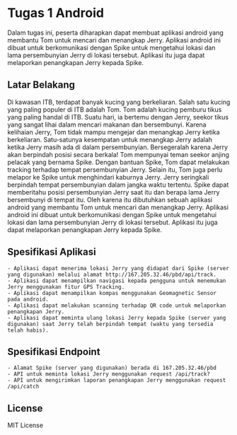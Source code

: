 # Tugas 1 Android

Dalam tugas ini, peserta diharapkan dapat membuat aplikasi android yang membantu Tom untuk mencari dan menangkap Jerry. Aplikasi android ini dibuat untuk berkomunikasi dengan Spike untuk mengetahui lokasi dan lama persembunyian Jerry di lokasi tersebut. Aplikasi itu juga dapat melaporkan penangkapan Jerry kepada Spike.

## Latar Belakang

Di kawasan ITB, terdapat banyak kucing yang berkeliaran. Salah satu kucing yang paling populer di ITB adalah Tom. Tom adalah kucing pemburu tikus yang paling handal di ITB. Suatu hari, ia bertemu dengan Jerry, seekor tikus yang sangat lihai dalam mencari makanan dan bersembunyi. Karena kelihaian Jerry, Tom tidak mampu mengejar dan menangkap Jerry ketika berkeliaran. Satu-satunya kesempatan untuk menangkap Jerry adalah ketika Jerry masih ada di dalam persembunyian. Bersegeralah karena Jerry akan berpindah posisi secara berkala! Tom mempunyai teman seekor anjing pelacak yang bernama Spike. Dengan bantuan Spike, Tom dapat melakukan tracking terhadap tempat persembunyian Jerry. Selain itu, Tom juga perlu melapor ke Spike untuk menghindari kaburnya Jerry. Jerry seringkali berpindah tempat persembunyian dalam jangka waktu tertentu. Spike dapat memberitahu posisi persembunyian Jerry saat itu dan berapa lama Jerry bersembunyi di tempat itu. Oleh karena itu dibutuhkan sebuah aplikasi android yang membantu Tom untuk mencari dan menangkap Jerry. Aplikasi android ini dibuat untuk berkomunikasi dengan Spike untuk mengetahui lokasi dan lama persembunyian Jerry di lokasi tersebut. Aplikasi itu juga dapat melaporkan penangkapan Jerry kepada Spike.

## Spesifikasi Aplikasi

	- Aplikasi dapat menerima lokasi Jerry yang didapat dari Spike (server yang digunakan) melalui alamat http://167.205.32.46/pbd/api/track. 
	- Aplikasi dapat menampilkan navigasi kepada pengguna untuk menemukan Jerry menggunakan fitur GPS Tracking. 
	- Aplikasi dapat menampilkan kompas menggunakan Geomagnetic Sensor pada android.
	- Aplikasi dapat melakukan scanning terhadap QR code untuk melaporkan penangkapan Jerry.
	- Aplikasi dapat meminta ulang lokasi Jerry kepada Spike (server yang digunakan) saat Jerry telah berpindah tempat (waktu yang tersedia telah habis).

## Spesifikasi Endpoint

	- Alamat Spike (server yang digunakan) berada di 167.205.32.46/pbd 
	- API untuk meminta lokasi Jerry menggunakan request /api/track? 
	- API untuk mengirimkan laporan penangkapan Jerry menggunakan request /api/catch

## License

MIT License